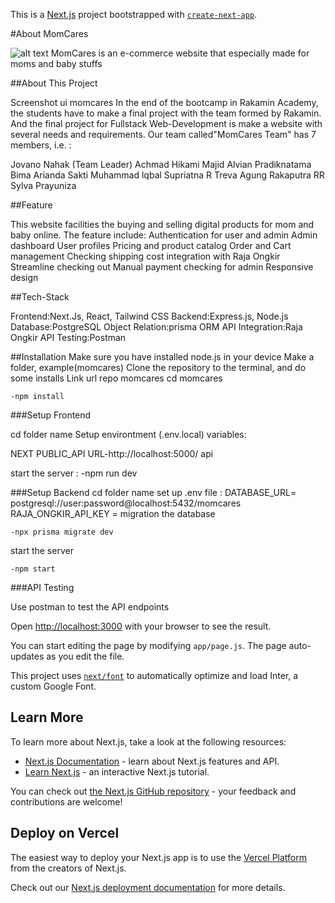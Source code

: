 This is a [Next.js](https://nextjs.org/) project bootstrapped with [`create-next-app`](https://github.com/vercel/next.js/tree/canary/packages/create-next-app).

#About MomCares

![alt text](image.png)
MomCares is an e-commerce website that especially made for moms and baby stuffs

##About This Project

Screenshot ui momcares
In the end of the bootcamp in Rakamin Academy, the students have to make a final project with the team formed by Rakamin. And the final project for Fullstack Web-Development is make a website with several needs and requirements. Our team called"MomCares Team" has 7 members, i.e. :

Jovano Nahak (Team Leader)
Achmad Hikami Majid
Alvian Pradiknatama
Bima Arianda Sakti
Muhammad lqbal Supriatna
R Treva Agung Rakaputra
RR Sylva Prayuniza

##Feature

This website facilities the buying and selling digital products for mom and baby online. The feature include:
Authentication for user and admin
Admin dashboard
User profiles
Pricing and product catalog
Order and Cart management
Checking shipping cost integration with Raja Ongkir
Streamline checking out
Manual payment checking for admin
Responsive design

##Tech-Stack

Frontend:Next.Js, React, Tailwind CSS
Backend:Express.js, Node.js
Database:PostgreSQL
Object Relation:prisma ORM
API Integration:Raja Ongkir
API Testing:Postman

##Installation
Make sure you have installed node.js in your device
Make a folder, example(momcares)
Clone the repository to the terminal, and do some installs
Link url repo momcares
cd momcares

    -npm install

###Setup Frontend

cd folder name
Setup environtment (.env.local) variables:

NEXT PUBLIC_API URL-http://localhost:5000/ api

start the server :
-npm run dev

###Setup Backend
cd folder name
⁠set up .env file :
DATABASE_URL= postgresql://user:password@localhost:5432/momcares
RAJA_ONGKIR_API_KEY =
migration the database

    -npx prisma migrate dev

start the server

    -npm start

###API Testing

Use postman to test the API endpoints

Open [http://localhost:3000](http://localhost:3000) with your browser to see the result.

You can start editing the page by modifying `app/page.js`. The page auto-updates as you edit the file.

This project uses [`next/font`](https://nextjs.org/docs/basic-features/font-optimization) to automatically optimize and load Inter, a custom Google Font.

## Learn More

To learn more about Next.js, take a look at the following resources:

- [Next.js Documentation](https://nextjs.org/docs) - learn about Next.js features and API.
- [Learn Next.js](https://nextjs.org/learn) - an interactive Next.js tutorial.

You can check out [the Next.js GitHub repository](https://github.com/vercel/next.js/) - your feedback and contributions are welcome!

## Deploy on Vercel

The easiest way to deploy your Next.js app is to use the [Vercel Platform](https://vercel.com/new?utm_medium=default-template&filter=next.js&utm_source=create-next-app&utm_campaign=create-next-app-readme) from the creators of Next.js.

Check out our [Next.js deployment documentation](https://nextjs.org/docs/deployment) for more details.
